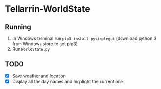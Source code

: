 # Tellarrin-WorldState

## Running
1. In Windows terminal run ```pip3 install pysimplegui``` (download python 3 from Windows store to get pip3)
1. Run ```WorldState.py```

## TODO
- [x] Save weather and location
- [x] Display all the day names and highlight the current one
